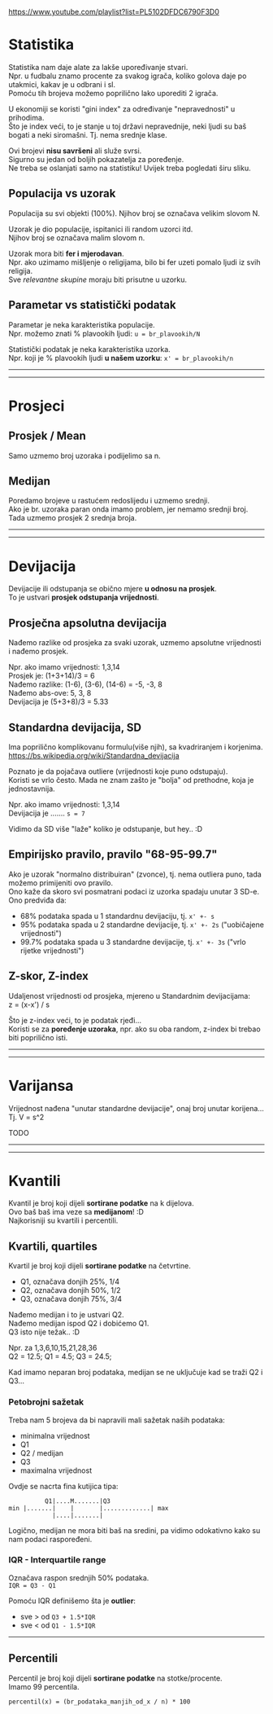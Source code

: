 
https://www.youtube.com/playlist?list=PL5102DFDC6790F3D0

# Statistika

Statistika nam daje alate za lakše upoređivanje stvari.  
Npr. u fudbalu znamo procente za svakog igrača, koliko golova daje po utakmici, kakav je u odbrani i sl.  
Pomoću tih brojeva možemo poprilično lako uporediti 2 igrača.

U ekonomiji se koristi "gini index" za određivanje "nepravednosti" u prihodima.  
Što je index veći, to je stanje u toj državi nepravednije, neki ljudi su baš bogati a neki siromašni. Tj. nema srednje klase.

Ovi brojevi **nisu savršeni** ali služe svrsi.  
Sigurno su jedan od boljih pokazatelja za poređenje.  
Ne treba se oslanjati samo na statistiku! Uvijek treba pogledati širu sliku.

## Populacija vs uzorak
Populacija su svi objekti (100%).
Njihov broj se označava velikim slovom N.
  
Uzorak je dio populacije, ispitanici ili random uzorci itd.  
Njihov broj se označava malim slovom n.  

Uzorak mora biti **fer i mjerodavan**.  
Npr. ako uzimamo mišljenje o religijama, bilo bi fer uzeti pomalo ljudi iz svih religija.  
Sve *relevantne skupine* moraju biti prisutne u uzorku.

## Parametar vs statistički podatak
Parametar je neka karakteristika populacije.  
Npr. možemo znati % plavookih ljudi: `u = br_plavookih/N`  

Statistički podatak je neka karakteristika uzorka.  
Npr. koji je % plavookih ljudi **u našem uzorku**: `x' = br_plavookih/n`  


---
---
# Prosjeci

## Prosjek / Mean
Samo uzmemo broj uzoraka i podijelimo sa n.

## Medijan
Poredamo brojeve u rastućem redoslijedu i uzmemo srednji.  
Ako je br. uzoraka paran onda imamo problem, jer nemamo srednji broj. Tada uzmemo prosjek 2 srednja broja.


---
---
# Devijacija
Devijacije ili odstupanja se obično mjere **u odnosu na prosjek**.  
To je ustvari **prosjek odstupanja vrijednosti**.

## Prosječna apsolutna devijacija
Nađemo razlike od prosjeka za svaki uzorak, uzmemo apsolutne vrijednosti i nađemo prosjek.

Npr. ako imamo vrijednosti: 1,3,14  
Prosjek je: (1+3+14)/3 = 6  
Nađemo razlike: (1-6), (3-6), (14-6) = -5, -3, 8  
Nađemo abs-ove: 5, 3, 8  
Devijacija je (5+3+8)/3 = 5.33  


## Standardna devijacija, SD
Ima poprilično komplikovanu formulu(više njih), sa kvadriranjem i korjenima.  
https://bs.wikipedia.org/wiki/Standardna_devijacija

Poznato je da pojačava outliere (vrijednosti koje puno odstupaju).  
Koristi se vrlo često. Mada ne znam zašto je "bolja" od prethodne, koja je jednostavnija.

Npr. ako imamo vrijednosti: 1,3,14  
Devijacija je ....... `s = 7`

Vidimo da SD više "laže" koliko je odstupanje, but hey.. :D


## Empirijsko pravilo, pravilo "68-95-99.7"

Ako je uzorak "normalno distribuiran" (zvonce), 
tj. nema outliera puno, tada možemo primijeniti ovo pravilo.  
Ono kaže da skoro svi posmatrani podaci iz uzorka spadaju unutar 3 SD-e.  
Ono predviđa da:
- 68% podataka spada u 1 standardnu devijaciju, tj. `x' +- s`
- 95% podataka spada u 2 standardne devijacije, tj. `x' +- 2s` ("uobičajene vrijednosti")
- 99.7% podataka spada u 3 standardne devijacije, tj. `x' +- 3s`  ("vrlo rijetke vrijednosti")

## Z-skor, Z-index
Udaljenost vrijednosti od prosjeka, mjereno u Standardnim devijacijama:  
z = (x-x') / s

Što je z-index veći, to je podatak rjeđi...  
Koristi se za **poređenje uzoraka**, npr. ako su oba random, z-index bi trebao biti poprilično isti.

---
---
# Varijansa
Vrijednost nađena "unutar standardne devijacije", onaj broj unutar korijena...  
Tj. V = s^2

TODO

---
---
# Kvantili
Kvantil je broj koji dijeli **sortirane podatke** na k dijelova.  
Ovo baš baš ima veze sa **medijanom**! :D  
Najkorisniji su kvartili i percentili.

## Kvartili, quartiles

Kvartil je broj koji dijeli **sortirane podatke** na četvrtine.

- Q1, označava donjih 25%, 1/4
- Q2, označava donjih 50%, 1/2
- Q3, označava donjih 75%, 3/4

Nađemo medijan i to je ustvari Q2.  
Nađemo medijan ispod Q2 i dobićemo Q1.  
Q3 isto nije težak.. :D

Npr. za 1,3,6,10,15,21,28,36  
Q2 = 12.5; Q1 = 4.5; Q3 = 24.5; 

Kad imamo neparan broj podataka, medijan se ne uključuje kad se traži Q2 i Q3...


### Petobrojni sažetak
Treba nam 5 brojeva da bi napravili mali sažetak naših podataka:
- minimalna vrijednost
- Q1
- Q2 / medijan
- Q3
- maximalna vrijednost

Ovdje se nacrta fina kutijica tipa:

```
          Q1|....M.......|Q3
min |.......|    |       |.............| max
            |....|.......|
```

Logično, medijan ne mora biti baš na sredini, pa vidimo odokativno kako su nam podaci raspoređeni.


### IQR - Interquartile range
Označava raspon srednjih 50% podataka.  
`IQR = Q3 - Q1`

Pomoću IQR definišemo šta je **outlier**:
- sve > od `Q3 + 1.5*IQR`
- sve < od `Q1 - 1.5*IQR`

---
## Percentili
Percentil je broj koji dijeli **sortirane podatke** na stotke/procente.  
Imamo 99 percentila.

`percentil(x) = (br_podataka_manjih_od_x / n) * 100`
























